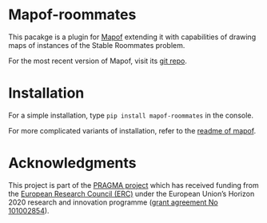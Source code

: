 # Mapof-roommates
This pacakge is a plugin for [Mapof](https://pypi.org/project/mapof/) extending
it with capabilities of drawing maps of instances of the Stable Roommates
problem.

For the most recent version of Mapof, visit its [git
repo](https://pypi.org/project/mapof/).

# Installation
For a simple installation, type
`pip install mapof-roommates`
in the console.

For more complicated variants of installation, refer to the [readme of
mapof](https://github.com/science-for-democracy/mapof).

# Acknowledgments

This project is part of the [PRAGMA project](https://home.agh.edu.pl/~pragma/)
which has received funding from the [European Research Council
(ERC)](https://home.agh.edu.pl/~pragma/) under the European Union’s Horizon 2020
research and innovation programme ([grant agreement No
101002854](https://erc.easme-web.eu/?p=101002854)).



